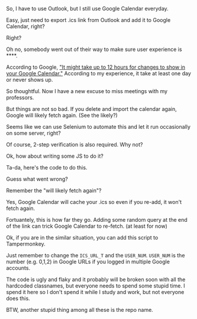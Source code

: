 So, I have to use Outlook, but I still use Google Calendar everyday.

Easy, just need to export .ics link from Outlook and add it to Google Calendar, right?

Right?

Oh no, somebody went out of their way to make sure user experience is \*\*\*\*.

According to Google, ["It might take up to 12 hours for changes to show in your Google Calendar."](https://support.google.com/calendar/answer/37100) According to my experience, it take at least one day or never shows up.

So thoughtful. Now I have a new excuse to miss meetings with my professors.

But things are not so bad. If you delete and import the calendar again, Google will likely fetch again. (See the likely?)

Seems like we can use Selenium to automate this and let it run occasionally on some server, right?

Of course, 2-step verification is also required. Why not?

Ok, how about writing some JS to do it?

Ta-da, here's the code to do this.

Guess what went wrong?

Remember the "will likely fetch again"?

Yes, Google Calendar will cache your .ics so even if you re-add, it won't fetch again.

Fortuantely, this is how far they go. Adding some random query at the end of the link can trick Google Calendar to re-fetch. (at least for now)

Ok, if you are in the similar situation, you can add this script to Tampermonkey.

Just remember to change the `ICS_URL_T` and the `USER_NUM`. `USER_NUM` is the number (e.g. 0,1,2) in Google URLs if you logged in multiple Google accounts.

The code is ugly and flaky and it probably will be broken soon with all the hardcoded classnames, but everyone needs to spend some stupid time. I spend it here so I don't spend it while I study and work, but not everyone does this.

BTW, another stupid thing among all these is the repo name.

